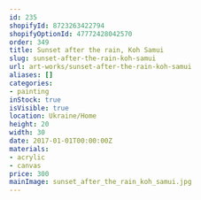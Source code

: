 ```yaml
---
id: 235
shopifyId: 8723263422794
shopifyOptionId: 47772428042570
order: 349
title: Sunset after the rain, Koh Samui
slug: sunset-after-the-rain-koh-samui
url: art-works/sunset-after-the-rain-koh-samui
aliases: []
categories:
- painting
inStock: true
isVisible: true
location: Ukraine/Home
height: 20
width: 30
date: 2017-01-01T00:00:00Z
materials:
- acrylic
- canvas
price: 300
mainImage: sunset_after_the_rain_koh_samui.jpg
---
```

